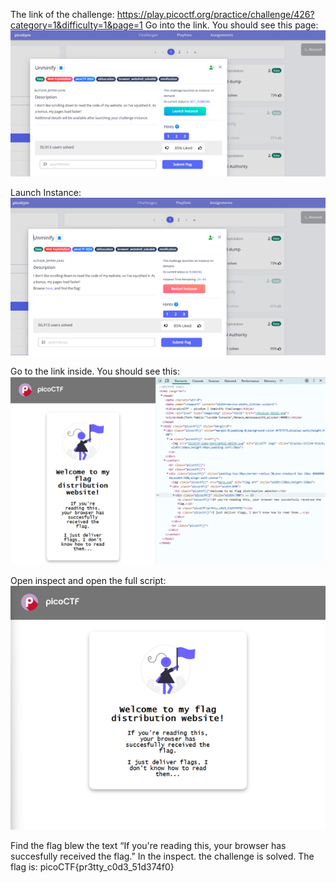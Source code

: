 The link of the challenge: https://play.picoctf.org/practice/challenge/426?category=1&difficulty=1&page=1
Go into the link.
You should see this page:
 ![challenge](./img/challenge.png) 
 
Launch Instance:
 ![launch](./img/launch.png)  
 
Go to the link inside.
You should see this:
 ![inspect](./img/inspect.png)  
 
Open inspect and open the full script:
 ![mission_screen](./img/mission_screen.png) 
 
Find the flag blew the text “If you're reading this, your browser has succesfully received the flag.” In the inspect.
the challenge is solved.
The flag is: picoCTF{pr3tty_c0d3_51d374f0}

